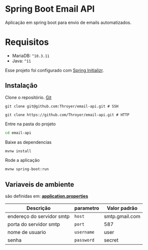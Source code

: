 # Spring Boot Email API

Aplicação em spring boot para envio de emails automatizados.

# Requisitos
 - MariaDB: `^10.3.11`
 - Java: `^11`

Esse projeto foi configurado com [Spring Initializr](https://start.spring.io/).

## Instalação

Clone o repositório. [Git](https://git-scm.com/)

```shell
git clone git@github.com:Throyer/email-api.git # SSH

git clone https://github.com/Throyer/email-api.git # HTTP
```
Entre na pasta do projeto
```bash
cd email-api
```

Baixe as dependencias
```bash
mvnw install
```

Rode a aplicação
```bash
mvnw spring-boot:run
```

## Variaveis de ambiente 
são definidas em: [**application.properties**](./src/main/resources/application.properties)

|                 **Descrição**                      |           **parametro**           |              **Valor padrão**             |
|----------------------------------------------------|-----------------------------------|-------------------------------------------|
| endereço do servidor smtp                          | `host`                            | smtp.gmail.com                            |
| porta do servidor smtp                             | `port`                            | 587                                       |
| nome de usuario                                    | `username`                        | user                                      |
| senha                                              | `password`                        | secret                                    |
